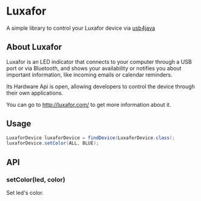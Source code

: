 # Luxafor

A simple library to control your Luxafor device via [usb4java](http://usb4java.org/)

## About Luxafor

Luxafor is an LED indicator that connects to your computer through a USB port 
or via Bluetooth, and shows your availability or notifies you about important 
information, like incoming emails or calendar reminders.

Its Hardware Api is open, allowing developers to control the device through
their own applications.

You can go to http://luxafor.com/ to get more information about it.

## Usage 
```java
LuxaforDevice luxaforDevice = findDevice(LuxaforDevice.class);  
luxaforDevice.setColor(ALL, BLUE);
```

## API
### setColor(led, color)
Set led's color.
